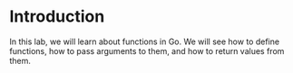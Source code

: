 # Introduction

In this lab, we will learn about functions in Go. We will see how to define functions, how to pass arguments to them, and how to return values from them.
